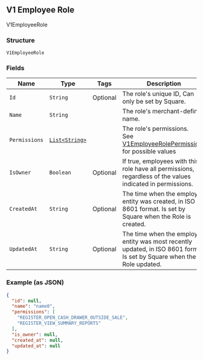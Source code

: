 ## V1 Employee Role

V1EmployeeRole

### Structure

`V1EmployeeRole`

### Fields

| Name | Type | Tags | Description |
|  --- | --- | --- | --- |
| `Id` | `String` | Optional | The role's unique ID, Can only be set by Square. |
| `Name` | `String` |  | The role's merchant-defined name. |
| `Permissions` | [`List<String>`](/doc/models/v1-employee-role-permissions.md) |  | The role's permissions.<br>See [V1EmployeeRolePermissions](#type-v1employeerolepermissions) for possible values |
| `IsOwner` | `Boolean` | Optional | If true, employees with this role have all permissions, regardless of the values indicated in permissions. |
| `CreatedAt` | `String` | Optional | The time when the employee entity was created, in ISO 8601 format. Is set by Square when the Role is created. |
| `UpdatedAt` | `String` | Optional | The time when the employee entity was most recently updated, in ISO 8601 format. Is set by Square when the Role updated. |

### Example (as JSON)

```json
{
  "id": null,
  "name": "name0",
  "permissions": [
    "REGISTER_OPEN_CASH_DRAWER_OUTSIDE_SALE",
    "REGISTER_VIEW_SUMMARY_REPORTS"
  ],
  "is_owner": null,
  "created_at": null,
  "updated_at": null
}
```

